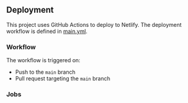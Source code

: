 ## Deployment

This project uses GitHub Actions to deploy to Netlify. The deployment workflow is defined in [main.yml](.github/workflows/main.yml).

### Workflow

The workflow is triggered on:
- Push to the `main` branch
- Pull request targeting the `main` branch

### Jobs